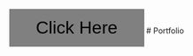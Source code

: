<body>
    <a href="https://meghadrikoley.vercel.app/"><button style="padding:1rem 3rem;outline: none;border: none;background-color: gray;font-size: 2rem;">Click Here</button></a>
</body>
#   P o r t f o l i o  
 